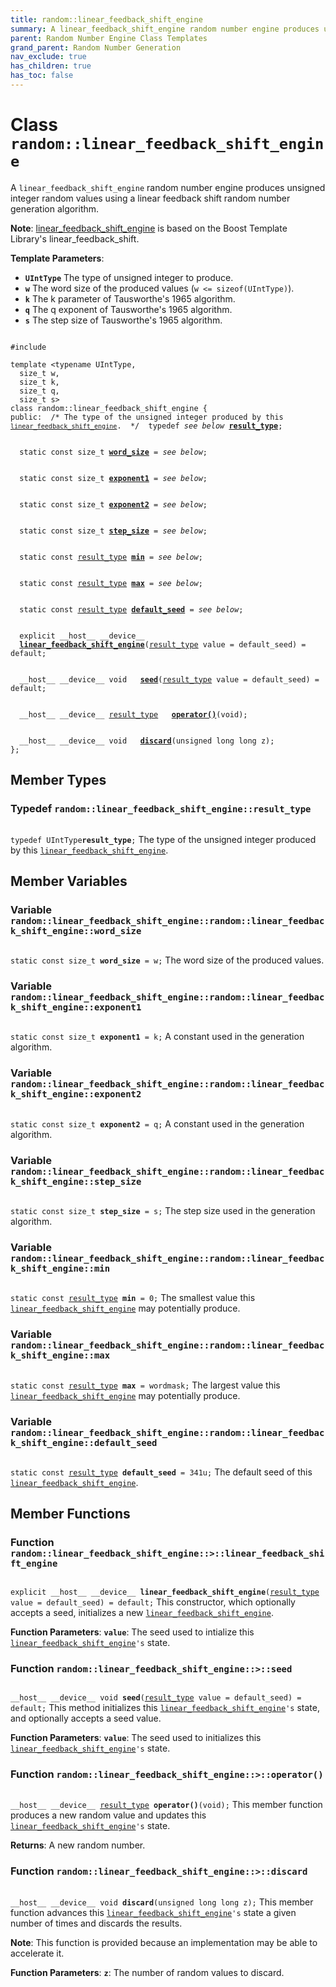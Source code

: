 ```yaml
---
title: random::linear_feedback_shift_engine
summary: A linear_feedback_shift_engine random number engine produces unsigned integer random values using a linear feedback shift random number generation algorithm. 
parent: Random Number Engine Class Templates
grand_parent: Random Number Generation
nav_exclude: true
has_children: true
has_toc: false
---
```


# Class `random::linear_feedback_shift_engine`

A <code>linear&#95;feedback&#95;shift&#95;engine</code> random number engine produces unsigned integer random values using a linear feedback shift random number generation algorithm. 

**Note**:
<a href="/thrust/api/classes/classrandom_1_1linear__feedback__shift__engine.html">linear_feedback_shift_engine</a> is based on the Boost Template Library's linear_feedback_shift. 

**Template Parameters**:
* **`UIntType`** The type of unsigned integer to produce. 
* **`w`** The word size of the produced values (<code>w &lt;= sizeof(UIntType)</code>). 
* **`k`** The k parameter of Tausworthe's 1965 algorithm. 
* **`q`** The q exponent of Tausworthe's 1965 algorithm. 
* **`s`** The step size of Tausworthe's 1965 algorithm.

<code class="doxybook">
<span>#include <thrust/random/linear_feedback_shift_engine.h></span><br>
<span>template &lt;typename UIntType,</span>
<span>&nbsp;&nbsp;size_t w,</span>
<span>&nbsp;&nbsp;size_t k,</span>
<span>&nbsp;&nbsp;size_t q,</span>
<span>&nbsp;&nbsp;size_t s&gt;</span>
<span>class random::linear&#95;feedback&#95;shift&#95;engine {</span>
<span>public:</span><span class="doxybook-comment">&nbsp;&nbsp;/* The type of the unsigned integer produced by this <code><a href="/thrust/api/classes/classrandom_1_1linear__feedback__shift__engine.html">linear&#95;feedback&#95;shift&#95;engine</a></code>.  */</span><span>&nbsp;&nbsp;typedef <i>see below</i> <b><a href="/thrust/api/classes/classrandom_1_1linear__feedback__shift__engine.html#typedef-result_type">result&#95;type</a></b>;</span>
<br>
<span>&nbsp;&nbsp;static const size_t <b><a href="/thrust/api/classes/classrandom_1_1linear__feedback__shift__engine.html#variable-word_size">word&#95;size</a></b> = <i>see below</i>;</span>
<br>
<span>&nbsp;&nbsp;static const size_t <b><a href="/thrust/api/classes/classrandom_1_1linear__feedback__shift__engine.html#variable-exponent1">exponent1</a></b> = <i>see below</i>;</span>
<br>
<span>&nbsp;&nbsp;static const size_t <b><a href="/thrust/api/classes/classrandom_1_1linear__feedback__shift__engine.html#variable-exponent2">exponent2</a></b> = <i>see below</i>;</span>
<br>
<span>&nbsp;&nbsp;static const size_t <b><a href="/thrust/api/classes/classrandom_1_1linear__feedback__shift__engine.html#variable-step_size">step&#95;size</a></b> = <i>see below</i>;</span>
<br>
<span>&nbsp;&nbsp;static const <a href="/thrust/api/classes/classrandom_1_1linear__feedback__shift__engine.html#typedef-result_type">result_type</a> <b><a href="/thrust/api/classes/classrandom_1_1linear__feedback__shift__engine.html#variable-min">min</a></b> = <i>see below</i>;</span>
<br>
<span>&nbsp;&nbsp;static const <a href="/thrust/api/classes/classrandom_1_1linear__feedback__shift__engine.html#typedef-result_type">result_type</a> <b><a href="/thrust/api/classes/classrandom_1_1linear__feedback__shift__engine.html#variable-max">max</a></b> = <i>see below</i>;</span>
<br>
<span>&nbsp;&nbsp;static const <a href="/thrust/api/classes/classrandom_1_1linear__feedback__shift__engine.html#typedef-result_type">result_type</a> <b><a href="/thrust/api/classes/classrandom_1_1linear__feedback__shift__engine.html#variable-default_seed">default&#95;seed</a></b> = <i>see below</i>;</span>
<br>
<span>&nbsp;&nbsp;explicit __host__ __device__ </span><span>&nbsp;&nbsp;<b><a href="/thrust/api/classes/classrandom_1_1linear__feedback__shift__engine.html#function-linear_feedback_shift_engine">linear&#95;feedback&#95;shift&#95;engine</a></b>(<a href="/thrust/api/classes/classrandom_1_1linear__feedback__shift__engine.html#typedef-result_type">result_type</a> value = default&#95;seed) = default;</span>
<br>
<span>&nbsp;&nbsp;__host__ __device__ void </span><span>&nbsp;&nbsp;<b><a href="/thrust/api/classes/classrandom_1_1linear__feedback__shift__engine.html#function-seed">seed</a></b>(<a href="/thrust/api/classes/classrandom_1_1linear__feedback__shift__engine.html#typedef-result_type">result_type</a> value = default&#95;seed) = default;</span>
<br>
<span>&nbsp;&nbsp;__host__ __device__ <a href="/thrust/api/classes/classrandom_1_1linear__feedback__shift__engine.html#typedef-result_type">result_type</a> </span><span>&nbsp;&nbsp;<b><a href="/thrust/api/classes/classrandom_1_1linear__feedback__shift__engine.html#function-operator()">operator()</a></b>(void);</span>
<br>
<span>&nbsp;&nbsp;__host__ __device__ void </span><span>&nbsp;&nbsp;<b><a href="/thrust/api/classes/classrandom_1_1linear__feedback__shift__engine.html#function-discard">discard</a></b>(unsigned long long z);</span>
<span>};</span>
</code>

## Member Types

<h3 id="typedef-result_type">
Typedef <code>random::linear&#95;feedback&#95;shift&#95;engine::result&#95;type</code>
</h3>

<code class="doxybook">
<span>typedef UIntType<b>result_type</b>;</span></code>
The type of the unsigned integer produced by this <code><a href="/thrust/api/classes/classrandom_1_1linear__feedback__shift__engine.html">linear&#95;feedback&#95;shift&#95;engine</a></code>. 


## Member Variables

<h3 id="variable-word_size">
Variable <code>random::linear&#95;feedback&#95;shift&#95;engine::random::linear&#95;feedback&#95;shift&#95;engine::word&#95;size</code>
</h3>

<code class="doxybook">
<span>static const size_t <b>word_size</b> = w;</span></code>
The word size of the produced values. 

<h3 id="variable-exponent1">
Variable <code>random::linear&#95;feedback&#95;shift&#95;engine::random::linear&#95;feedback&#95;shift&#95;engine::exponent1</code>
</h3>

<code class="doxybook">
<span>static const size_t <b>exponent1</b> = k;</span></code>
A constant used in the generation algorithm. 

<h3 id="variable-exponent2">
Variable <code>random::linear&#95;feedback&#95;shift&#95;engine::random::linear&#95;feedback&#95;shift&#95;engine::exponent2</code>
</h3>

<code class="doxybook">
<span>static const size_t <b>exponent2</b> = q;</span></code>
A constant used in the generation algorithm. 

<h3 id="variable-step_size">
Variable <code>random::linear&#95;feedback&#95;shift&#95;engine::random::linear&#95;feedback&#95;shift&#95;engine::step&#95;size</code>
</h3>

<code class="doxybook">
<span>static const size_t <b>step_size</b> = s;</span></code>
The step size used in the generation algorithm. 

<h3 id="variable-min">
Variable <code>random::linear&#95;feedback&#95;shift&#95;engine::random::linear&#95;feedback&#95;shift&#95;engine::min</code>
</h3>

<code class="doxybook">
<span>static const <a href="/thrust/api/classes/classrandom_1_1linear__feedback__shift__engine.html#typedef-result_type">result_type</a> <b>min</b> = 0;</span></code>
The smallest value this <code><a href="/thrust/api/classes/classrandom_1_1linear__feedback__shift__engine.html">linear&#95;feedback&#95;shift&#95;engine</a></code> may potentially produce. 

<h3 id="variable-max">
Variable <code>random::linear&#95;feedback&#95;shift&#95;engine::random::linear&#95;feedback&#95;shift&#95;engine::max</code>
</h3>

<code class="doxybook">
<span>static const <a href="/thrust/api/classes/classrandom_1_1linear__feedback__shift__engine.html#typedef-result_type">result_type</a> <b>max</b> = wordmask;</span></code>
The largest value this <code><a href="/thrust/api/classes/classrandom_1_1linear__feedback__shift__engine.html">linear&#95;feedback&#95;shift&#95;engine</a></code> may potentially produce. 

<h3 id="variable-default_seed">
Variable <code>random::linear&#95;feedback&#95;shift&#95;engine::random::linear&#95;feedback&#95;shift&#95;engine::default&#95;seed</code>
</h3>

<code class="doxybook">
<span>static const <a href="/thrust/api/classes/classrandom_1_1linear__feedback__shift__engine.html#typedef-result_type">result_type</a> <b>default_seed</b> = 341u;</span></code>
The default seed of this <code><a href="/thrust/api/classes/classrandom_1_1linear__feedback__shift__engine.html">linear&#95;feedback&#95;shift&#95;engine</a></code>. 


## Member Functions

<h3 id="function-linear_feedback_shift_engine">
Function <code>random::linear&#95;feedback&#95;shift&#95;engine::&gt;::linear&#95;feedback&#95;shift&#95;engine</code>
</h3>

<code class="doxybook">
<span>explicit __host__ __device__ </span><span><b>linear_feedback_shift_engine</b>(<a href="/thrust/api/classes/classrandom_1_1linear__feedback__shift__engine.html#typedef-result_type">result_type</a> value = default&#95;seed) = default;</span></code>
This constructor, which optionally accepts a seed, initializes a new <code><a href="/thrust/api/classes/classrandom_1_1linear__feedback__shift__engine.html">linear&#95;feedback&#95;shift&#95;engine</a></code>.

**Function Parameters**:
**`value`**: The seed used to intialize this <code><a href="/thrust/api/classes/classrandom_1_1linear__feedback__shift__engine.html">linear&#95;feedback&#95;shift&#95;engine</a>'s</code> state. 

<h3 id="function-seed">
Function <code>random::linear&#95;feedback&#95;shift&#95;engine::&gt;::seed</code>
</h3>

<code class="doxybook">
<span>__host__ __device__ void </span><span><b>seed</b>(<a href="/thrust/api/classes/classrandom_1_1linear__feedback__shift__engine.html#typedef-result_type">result_type</a> value = default&#95;seed) = default;</span></code>
This method initializes this <code><a href="/thrust/api/classes/classrandom_1_1linear__feedback__shift__engine.html">linear&#95;feedback&#95;shift&#95;engine</a>'s</code> state, and optionally accepts a seed value.

**Function Parameters**:
**`value`**: The seed used to initializes this <code><a href="/thrust/api/classes/classrandom_1_1linear__feedback__shift__engine.html">linear&#95;feedback&#95;shift&#95;engine</a>'s</code> state. 

<h3 id="function-operator()">
Function <code>random::linear&#95;feedback&#95;shift&#95;engine::&gt;::operator()</code>
</h3>

<code class="doxybook">
<span>__host__ __device__ <a href="/thrust/api/classes/classrandom_1_1linear__feedback__shift__engine.html#typedef-result_type">result_type</a> </span><span><b>operator()</b>(void);</span></code>
This member function produces a new random value and updates this <code><a href="/thrust/api/classes/classrandom_1_1linear__feedback__shift__engine.html">linear&#95;feedback&#95;shift&#95;engine</a>'s</code> state. 

**Returns**:
A new random number. 

<h3 id="function-discard">
Function <code>random::linear&#95;feedback&#95;shift&#95;engine::&gt;::discard</code>
</h3>

<code class="doxybook">
<span>__host__ __device__ void </span><span><b>discard</b>(unsigned long long z);</span></code>
This member function advances this <code><a href="/thrust/api/classes/classrandom_1_1linear__feedback__shift__engine.html">linear&#95;feedback&#95;shift&#95;engine</a>'s</code> state a given number of times and discards the results.

**Note**:
This function is provided because an implementation may be able to accelerate it. 

**Function Parameters**:
**`z`**: The number of random values to discard. 


